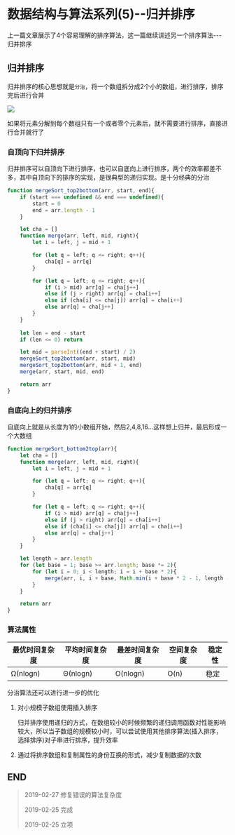 # 数据结构与算法系列(5)--归并排序

上一篇文章展示了4个容易理解的排序算法，这一篇继续讲述另一个排序算法---归并排序

## 归并排序

归并排序的核心思想就是`分治`，将一个数组拆分成2个小的数组，进行排序，排序完后进行合并

![](http://blog-cdn.chenxiyuan.fun/2019-2-25/dbaaa614-c6a4-45a2-bcc2-377969067fae.png)

如果将元素分解到每个数组只有一个或者零个元素后，就不需要进行排序，直接进行合并就行了

### 自顶向下归并排序

归并排序可以自顶向下进行排序，也可以自底向上进行排序，两个的效率都差不多，其中自顶向下的排序的实现，是很典型的递归实现。是十分经典的分治

``` javascript
function mergeSort_top2bottom(arr, start, end){
    if (start === undefined && end === undefined){
        start = 0
        end = arr.length - 1
    }

    let cha = []
    function merge(arr, left, mid, right){
        let i = left, j = mid + 1

        for (let q = left; q <= right; q++){
            cha[q] = arr[q]
        }

        for (let q = left; q <= right; q++){
            if (i > mid) arr[q] = cha[j++]
            else if (j > right) arr[q] = cha[i++]
            else if (cha[i] <= cha[j]) arr[q] = cha[i++]
            else arr[q] = cha[j++]
        }
    }
    
    let len = end - start
    if (len <= 0) return

    let mid = parseInt((end + start) / 2)
    mergeSort_top2bottom(arr, start, mid)
    mergeSort_top2bottom(arr, mid + 1, end)
    merge(arr, start, mid, end)

    return arr
}
```

### 自底向上的归并排序

自底向上就是从长度为1的小数组开始，然后2,4,8,16...这样想上归并，最后形成一个大数组

``` javascript
function mergeSort_bottom2top(arr){
    let cha = []
    function merge(arr, left, mid, right){
        let i = left, j = mid + 1

        for (let q = left; q <= right; q++){
            cha[q] = arr[q]
        }

        for (let q = left; q <= right; q++){
            if (i > mid) arr[q] = cha[j++]
            else if (j > right) arr[q] = cha[i++]
            else if (cha[i] <= cha[j]) arr[q] = cha[i++]
            else arr[q] = cha[j++]
        }
    }

    let length = arr.length
    for (let base = 1; base >= arr.length; base *= 2){
        for (let i = 0; i < length; i = i + base * 2){
            merge(arr, i, i + base, Math.min(i + base * 2 - 1, length - 1))
        }
    }

    return arr
}
```

### 算法属性

|最优时间复杂度|平均时间复杂度|最差时间复杂度|空间复杂度|稳定性|
|---|---|---|---|---|
|Ω(nlogn)|Θ(nlogn)|O(nlogn)|O(n)|稳定|

分治算法还可以进行进一步的优化

1.  对小规模子数组使用插入排序
    
    归并排序使用递归的方式，在数组较小的时候频繁的递归调用函数对性能影响较大，所以当子数组的规模较小时，可以尝试使用其他排序算法(插入排序，选择排序)对子串进行排序，提升效率

2.  通过将排序数组和复制属性的身份互换的形式，减少复制数据的次数

## END

>   2019-02-27   修复错误的算法复杂度
> 
>   2019-02-25   完成
> 
>   2019-02-25   立项